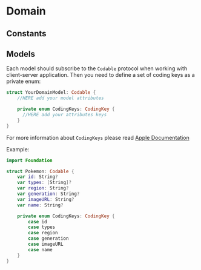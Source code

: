 # Domain

## Constants

## Models

Each model should subscribe to the `Codable` protocol when working with client-server application. Then you need to define a set of coding keys as a private enum:

```swift
struct YourDomainModel: Codable {
    //HERE add your model attributes

    private enum CodingKeys: CodingKey {
      //HERE add your attributes keys
    }
}
```

For more information about `CodingKeys` please read [Apple Documentation](https://developer.apple.com/documentation/foundation/archives_and_serialization/encoding_and_decoding_custom_types)

Example:

```swift
import Foundation

struct Pokemon: Codable {
    var id: String?
    var types: [String]?
    var region: String?
    var generation: String?
    var imageURL: String?
    var name: String?

    private enum CodingKeys: CodingKey {
        case id
        case types
        case region
        case generation
        case imageURL
        case name
    }
}
```
